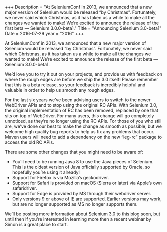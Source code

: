 +++
Description = "At SeleniumConf in 2013, we announced that a new major version of Selenium would be released “by Christmas”. Fortunately, we never said which Christmas, as it has taken us a while to make all the changes we wanted to make! We’re excited to announce the release of the first beta — Selenium 3.0.0-beta1."
Title = "Announcing Selenium 3.0-beta1"
Date = 2016-07-29
year = "2016"
+++

At SeleniumConf in 2013, we announced that a new major version of Selenium would be released “by Christmas”. Fortunately, we never said which Christmas, as it has taken us a while to make all the changes we wanted to make! We’re excited to announce the release of the first beta — Selenium 3.0.0-beta1.

We’d love you to try it out on your projects, and provide us with feedback on where the rough edges are before we ship the 3.0 itself! Please remember that this is a beta release, so your feedback is incredibly helpful and valuable in order to help us smooth any rough edges.

For the last six years we’ve been advising users to switch to the newer WebDriver APIs and to stop using the original RC APIs. With Selenium 3.0, the original implementation of RC has been removed, replaced by one that sits on top of WebDriver. For many users, this change will go completely unnoticed, as they’re no longer using the RC APIs. For those of you who still are, we’ve done our best to make the change as smooth as possible, but we welcome high quality bug reports to help us fix any problems that occur. Maven users will need to add a dependency on the new “leg-rc” package to access the old RC APIs.

There are some other changes that you might need to be aware of:

- You’ll need to be running Java 8 to use the Java pieces of Selenium. This is the oldest version of Java officially supported by Oracle, so hopefully you’re using it already!
- Support for Firefox is via Mozilla’s geckodriver.
- Support for Safari is provided on macOS (Sierra or later) via Apple’s own safaridriver.
- Support for Edge is provided by MS through their webdriver server.
- Only versions 9 or above of IE are supported. Earlier versions may work, but are no longer supported as MS no longer supports them.

We’ll be posting more information about Selenium 3.0 to this blog soon, but until then if you’re interested in learning more then a recent webinar by Simon is a great place to start.
